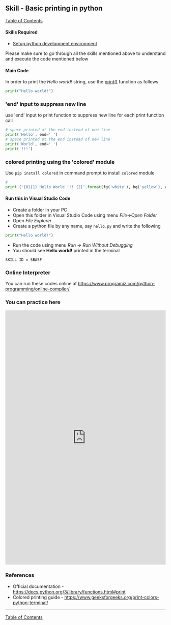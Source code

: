 ## Skill - Basic printing in python
[Table of Contents](https://nagasudhir.blogspot.com/2020/04/taming-python-table-of-contents.html)

#### Skills Required
* [Setup python development environment](https://nagasudhir.blogspot.com/2020/04/setup-python-development-environment_14.html)

Please make sure to go through all the skills mentioned above to understand and execute the code mentioned below

#### Main Code
In order to print the _Hello world!_ string, use the [print()](http://docs.python.org/library/functions.html#print "(in Python v2.7)") function as follows
```python
print("Hello world!")
```

### 'end' input to suppress new line
use 'end' input to print function to suppress new line for each print function call
```python
# space printed at the end instead of new line
print('Hello', end=' ')
# space printed at the end instead of new line
print('World', end=' ')
print('!!!')
```

### colored printing using the 'colored' module
Use ```pip install colored``` in command prompt to install `colored` module
```python
# 
print ('{0}{1} Hello World !!! {2}'.format(fg('white'), bg('yellow'), attr('reset')))
```

#### Run this in Visual Studio Code
* Create a folder in your PC
* Open this folder in Visual Studio Code using menu _File->Open Folder_
* Open _File Explorer_
* Create a python file by any name, say ```hello.py``` and write the following
```python
print("Hello world!")
```
* Run the code using menu _Run -> Run Without Debugging_
* You should see __Hello world!__ printed in the terminal

```SKILL ID = SBASF```


### Online Interpreter
You can run these codes online at https://www.programiz.com/python-programming/online-compiler/

### You can practice here
<iframe height="800px" width="100%" src="https://repl.it/repls/SeriousBriefFrontend?lite=true" scrolling="no" frameborder="no" allowtransparency="true" allowfullscreen="true" sandbox="allow-forms allow-pointer-lock allow-popups allow-same-origin allow-scripts allow-modals"></iframe>

### References
* Official documentation - https://docs.python.org/3/library/functions.html#print
* Colored printing guide - https://www.geeksforgeeks.org/print-colors-python-terminal/

<hr/>

[Table of Contents](https://nagasudhir.blogspot.com/2020/04/taming-python-table-of-contents.html)
<!--stackedit_data:
eyJwcm9wZXJ0aWVzIjoidGl0bGU6IEJhc2ljIHByaW50aW5nIG
luIHB5dGhvblxuYXV0aG9yOiBOYWdhc3VkaGlyIFB1bGxhXG50
YWdzOiAncHl0aG9uLCBsZWFybmluZywgdHV0b3JpYWwnXG5jYX
RlZ29yaWVzOiB0YW1pbmdfcHl0aG9uX3NraWxsXG5kYXRlOiAn
MjAyMC0wNC0xNSdcbiIsImhpc3RvcnkiOlsxMDg2NzE0NDI0LC
0xNjc0Mjg5MjUxLDE4MDQzNjkxNTAsMzk2MjQxODUwLC0yMDcw
MTQxMjgwLDQyMTYwNzk3NywtMTI2MzI0NTU4MCwxMzU5MjQyOT
YyLDc3NjczMzI4NF19
-->